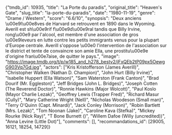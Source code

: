 {"tmdb_id": 10935, "title": "La Porte du paradis", "original_title": "Heaven's Gate", "slug_title": "la-porte-du-paradis", "date": "1980-11-19", "genre": "Drame / Western", "score": "6.6/10", "synopsis": "Deux anciens \u00e9l\u00e8ves de Harvard se retrouvent en 1890 dans le Wyoming. Averill est sh\u00e9rif f\u00e9d\u00e9ral tandis que Billy Irvine, rong\u00e9 par l'alcool, est membre d'une association de gros \u00e9leveurs en lutte contre les petits immigrants venus pour la plupart d'Europe centrale. Averill s'oppose \u00e0 l'intervention de l'association sur le district et tente de convaincre son amie Ella, une prostitu\u00e9e d'origine fran\u00e7aise, de quitter le pays.", "image": "https://image.tmdb.org/t/p/w185_and_h278_bestv2/jFxQEb2tP09px5OewgG903Vq7Gd.jpg", "actors": ["Kris Kristofferson (James Averill)", "Christopher Walken (Nathan D. Champion)", "John Hurt (Billy Irvine)", "Isabelle Huppert (Ella Watson)", "Sam Waterston (Frank Canton)", "Brad Dourif (Mr. Eggleston)", "Jeff Bridges (John L. Bridges)", "Joseph Cotten (The Reverend Doctor)", "Ronnie Hawkins (Major Wolcott)", "Paul Koslo (Mayor Charlie Lezak)", "Geoffrey Lewis (Trapper Fred)", "Richard Masur (Cully)", "Mary Catherine Wright (Nell)", "Nicholas Woodeson (Small man)", "Terry O'Quinn (Capt. Minardi)", "Jack Conley (Morrison)", "Robin Bartlett (Mrs. Lezak)", "Tom Noonan (Jake)", "Caroline Kava (Stefka)", "Mickey Rourke (Nick Ray)", "T Bone Burnett ()", "Willem Dafoe (Willy (uncredited))", "Anna Levine (Little Dot)"], "comments": [], "recommandations_id": [29005, 16121, 18254, 14729]}